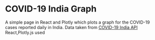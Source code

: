# COVID-19 India Graph 

A simple page in React and Plotly which plots a graph for the COVID-19 cases reported daily in India. Data taken from [COVID-19 India API](https://github.com/covid19india/api)
React,Plotly.js used
